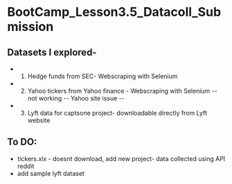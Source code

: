 # BootCamp_Lesson3.5_Datacoll_Submission
## Datasets I explored-
 * 1. Hedge funds from SEC- Webscraping with Selenium
 * 2. Yahoo tickers from Yahoo finance - Webscraping with Selenium -- not working -- Yahoo site issue --
 * 3. Lyft data for captsone project- downloadable directly from Lyft website
 
 ## To  DO:
 * tickers.xlx - doesnt download, add new project- data collected using API reddit
 * add sample lyft dataset
